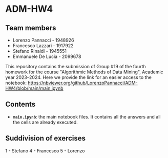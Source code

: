 # ADM-HW4

## Team members
* Lorenzo Pannacci - 1948926
* Francesco Lazzari - 1917922
* Stefano Rinaldi - 1945551
* Emmanuele De Lucia - 2099678

This repository contains the submission of Group #19 of the fourth homework for the course "Algorithmic Methods of Data Mining", Academic year 2023–2024.
Here we provide the link for an easier access to the notebook: https://nbviewer.org/github/LorenzoPannacci/ADM-HW4/blob/main/main.ipynb

## Contents

* __`main.ipynb`__: the main notebook files. It contains all the answers and all the cells are already executed.

## Suddivision of exercises
1 - Stefano
4 - Francesco
5 - Lorenzo